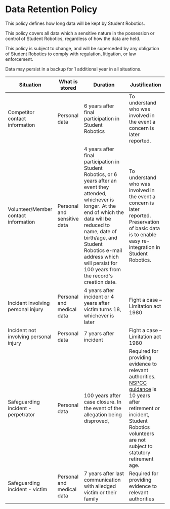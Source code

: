 # Data Retention Policy

This policy defines how long data will be kept by Student Robotics.

This policy covers all data which a sensitive nature in the possession or control of Student Robotics, regardless of how the data are held.

This policy is subject to change, and will be superceded by any obligation of Student Robotics to comply with regulation, litigation, or law enforcement.

Data may persist in a backup for 1 additional year in all situations.

| Situation                      | What is stored | Duration | Justification |
| ------------------------------ | -------------- | -------- | ------------- |
| Competitor contact information | Personal data | 6 years after final participation in Student Robotics  | To understand who was involved in the event a concern is later reported. |
| Volunteer/Member contact information | Personal and sensitive data | 4 years after final participation in Student Robotics, or 6 years after an event they attended, whichever is longer. At the end of which the data will be reduced to name, date of birth/age, and Student Robotics e-mail address which will persist for 100 years from the record's creation date. | To understand who was involved in the event a concern is later reported.<br> Preservation of basic data is to enable easy re-integration in Student Robotics. |
| Incident involving personal injury | Personal and medical data | 4 years after incident or 4 years after victim turns 18, whichever is later | Fight a case – Limitation act 1980 |
| Incident not involving personal injury | Personal data | 7 years after incident | Fight a case – Limitation act 1980 |
| Safeguarding incident - perpetrator | Personal data | 100 years after case closure. In the event of the allegation being disproved,  | Required for providing evidence to relevant authorities. [NSPCC guidance](https://learning.nspcc.org.uk/media/1442/child-protection-records-retention-and-storage-guidelines.pdf) is 10 years after retirement or incident, Student Robotics volunteers are not subject to statutory retirement age. |
| Safeguarding incident - victim | Personal and medical data | 7 years after last communication with alledged victim or their family | Required for providing evidence to relevant authorities |
